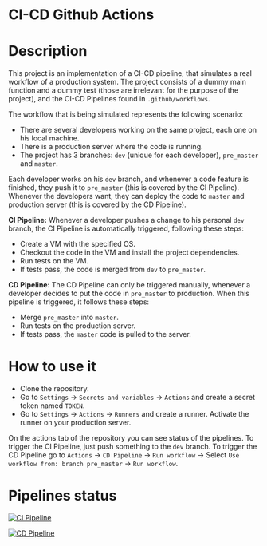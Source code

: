 # CI-CD Github Actions

# Description

This project is an implementation of a CI-CD pipeline, that simulates a real workflow of a production system. The project consists of a dummy main function and a dummy test (those are irrelevant for the purpose of the project), and the CI-CD Pipelines found in `.github/workflows`.

The workflow that is being simulated represents the following scenario:

* There are several developers working on the same project, each one on his local machine.
* There is a production server where the code is running.
* The project has 3 branches: `dev` (unique for each developer), `pre_master` and `master`.

Each developer works on his `dev` branch, and whenever a code feature is finished, they push it to `pre_master` (this is covered by the CI Pipeline). Whenever the developers want, they can deploy the code to `master` and production server (this is covered by the CD Pipeline).

**CI Pipeline:** Whenever a developer pushes a change to his personal `dev` branch, the CI Pipeline is automatically triggered, following these steps:

* Create a VM with the specified OS.
* Checkout the code in the VM and install the project dependencies.
* Run tests on the VM.
* If tests pass, the code is merged from `dev` to `pre_master`.

**CD Pipeline:** The CD Pipeline can only be triggered manually, whenever a developer decides to put the code in `pre_master` to production. When this pipeline is triggered, it follows these steps:

* Merge `pre_master` into `master`.
* Run tests on the production server.
* If tests pass, the `master` code is pulled to the server.

# How to use it

* Clone the repository.
* Go to `Settings` -> `Secrets and variables` -> `Actions` and create a secret token named `TOKEN`.
* Go to `Settings` -> `Actions` -> `Runners` and create a runner. Activate the runner on your production server.

On the actions tab of the repository you can see status of the pipelines. To trigger the CI Pipeline, just push something to the `dev` branch. To trigger the CD Pipeline go to `Actions` -> `CD Pipeline` -> `Run workflow` -> Select `Use workflow from: branch pre_master` -> `Run workflow`.

# Pipelines status

[![CI Pipeline](https://github.com/ygbuil/CI-CD-GitHub-Actions/actions/workflows/ci_pipeline.yml/badge.svg?branch=dev)](https://github.com/ygbuil/CI-CD-GitHub-Actions/actions/workflows/ci_pipeline.yml)

[![CD Pipeline](https://github.com/ygbuil/CI-CD-GitHub-Actions/actions/workflows/cd_pipeline.yml/badge.svg?branch=pre_master)](https://github.com/ygbuil/CI-CD-GitHub-Actions/actions/workflows/cd_pipeline.yml)